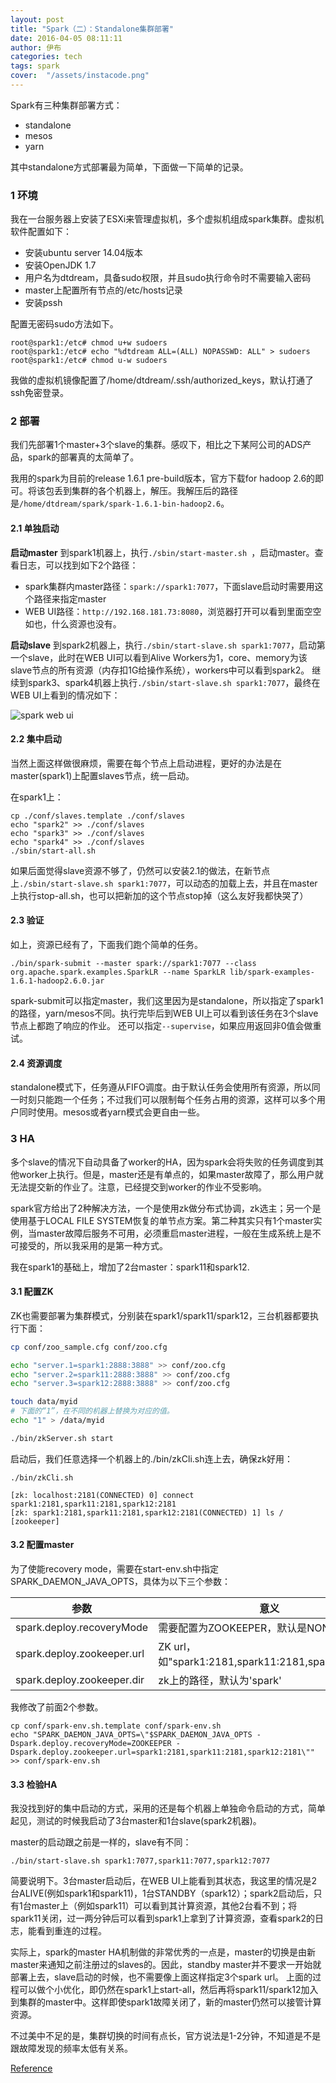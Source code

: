 ```yaml
---
layout: post
title: "Spark（二）：Standalone集群部署"
date: 2016-04-05 08:11:11
author: 伊布
categories: tech
tags: spark
cover:  "/assets/instacode.png"
---
```



Spark有三种集群部署方式：

- standalone
- mesos
- yarn

其中standalone方式部署最为简单，下面做一下简单的记录。


### 1 环境
我在一台服务器上安装了ESXi来管理虚拟机，多个虚拟机组成spark集群。虚拟机软件配置如下：

- 安装ubuntu server 14.04版本
- 安装OpenJDK 1.7
- 用户名为dtdream，具备sudo权限，并且sudo执行命令时不需要输入密码
- master上配置所有节点的/etc/hosts记录
- 安装pssh

配置无密码sudo方法如下。
```
root@spark1:/etc# chmod u+w sudoers
root@spark1:/etc# echo "%dtdream ALL=(ALL) NOPASSWD: ALL" > sudoers
root@spark1:/etc# chmod u-w sudoers
```

我做的虚拟机镜像配置了/home/dtdream/.ssh/authorized_keys，默认打通了ssh免密登录。

### 2 部署
我们先部署1个master+3个slave的集群。感叹下，相比之下某阿公司的ADS产品，spark的部署真的太简单了。

我用的spark为目前的release 1.6.1 pre-build版本，官方下载for hadoop 2.6的即可。将该包丢到集群的各个机器上，解压。我解压后的路径是`/home/dtdream/spark/spark-1.6.1-bin-hadoop2.6`。

#### 2.1 单独启动
**启动master**
到spark1机器上，执行`./sbin/start-master.sh `，启动master。查看日志，可以找到如下2个路径：

- spark集群内master路径：`spark://spark1:7077`，下面slave启动时需要用这个路径来指定master
- WEB UI路径：`http://192.168.181.73:8080`，浏览器打开可以看到里面空空如也，什么资源也没有。

**启动slave**
到spark2机器上，执行`./sbin/start-slave.sh spark1:7077`，启动第一个slave，此时在WEB UI可以看到Alive Workers为1，core、memory为该slave节点的所有资源（内存扣1G给操作系统），workers中可以看到spark2。
继续到spark3、spark4机器上执行`./sbin/start-slave.sh spark1:7077`，最终在WEB UI上看到的情况如下：

![spark web ui](http://7xir15.com1.z0.glb.clouddn.com/spark1.JPG)

#### 2.2 集中启动
当然上面这样做很麻烦，需要在每个节点上启动进程，更好的办法是在master(spark1)上配置slaves节点，统一启动。

在spark1上：

```
cp ./conf/slaves.template ./conf/slaves
echo "spark2" >> ./conf/slaves
echo "spark3" >> ./conf/slaves
echo "spark4" >> ./conf/slaves
./sbin/start-all.sh
```

如果后面觉得slave资源不够了，仍然可以安装2.1的做法，在新节点上`./sbin/start-slave.sh spark1:7077`，可以动态的加载上去，并且在master上执行stop-all.sh，也可以把新加的这个节点stop掉（这么友好我都快哭了）

#### 2.3 验证
如上，资源已经有了，下面我们跑个简单的任务。

```
./bin/spark-submit --master spark://spark1:7077 --class org.apache.spark.examples.SparkLR --name SparkLR lib/spark-examples-1.6.1-hadoop2.6.0.jar
```

spark-submit可以指定master，我们这里因为是standalone，所以指定了spark1的路径，yarn/mesos不同。执行完毕后到WEB UI上可以看到该任务在3个slave节点上都跑了响应的作业。
还可以指定`--supervise`，如果应用返回非0值会做重试。

#### 2.4 资源调度
standalone模式下，任务遵从FIFO调度。由于默认任务会使用所有资源，所以同一时刻只能跑一个任务；不过我们可以限制每个任务占用的资源，这样可以多个用户同时使用。mesos或者yarn模式会更自由一些。

### 3 HA

多个slave的情况下自动具备了worker的HA，因为spark会将失败的任务调度到其他worker上执行。但是，master还是有单点的，如果master故障了，那么用户就无法提交新的作业了。注意，已经提交到worker的作业不受影响。

spark官方给出了2种解决方法，一个是使用zk做分布式协调，zk选主；另一个是使用基于LOCAL FILE SYSTEM恢复的单节点方案。第二种其实只有1个master实例，当master故障后服务不可用，必须重启master进程，一般在生成系统上是不可接受的，所以我采用的是第一种方式。

我在spark1的基础上，增加了2台master：spark11和spark12.

#### 3.1 配置ZK
ZK也需要部署为集群模式，分别装在spark1/spark11/spark12，三台机器都要执行下面：

```bash
cp conf/zoo_sample.cfg conf/zoo.cfg

echo "server.1=spark1:2888:3888" >> conf/zoo.cfg
echo "server.2=spark11:2888:3888" >> conf/zoo.cfg
echo "server.3=spark12:2888:3888" >> conf/zoo.cfg

touch data/myid
# 下面的“1”，在不同的机器上替换为对应的值。
echo "1" > /data/myid

./bin/zkServer.sh start

```

启动后，我们任意选择一个机器上的./bin/zkCli.sh连上去，确保zk好用：


```
./bin/zkCli.sh

[zk: localhost:2181(CONNECTED) 0] connect spark1:2181,spark11:2181,spark12:2181
[zk: spark1:2181,spark11:2181,spark12:2181(CONNECTED) 1] ls /
[zookeeper]
```

#### 3.2 配置master

为了使能recovery mode，需要在start-env.sh中指定SPARK_DAEMON_JAVA_OPTS，具体为以下三个参数：

|参数 | 意义|
|----|---|
|spark.deploy.recoveryMode |需要配置为ZOOKEEPER，默认是NONE|
|spark.deploy.zookeeper.url|ZK url，如"spark1:2181,spark11:2181,spark12:2181"|
|spark.deploy.zookeeper.dir | zk上的路径，默认为'spark'|

我修改了前面2个参数。

```
cp conf/spark-env.sh.template conf/spark-env.sh
echo "SPARK_DAEMON_JAVA_OPTS=\"$SPARK_DAEMON_JAVA_OPTS -Dspark.deploy.recoveryMode=ZOOKEEPER -Dspark.deploy.zookeeper.url=spark1:2181,spark11:2181,spark12:2181\"" >> conf/spark-env.sh

```

#### 3.3 检验HA
我没找到好的集中启动的方式，采用的还是每个机器上单独命令启动的方式，简单起见，测试的时候我启动了3台master和1台slave(spark2机器)。

master的启动跟之前是一样的，slave有不同：

```
./bin/start-slave.sh spark1:7077,spark11:7077,spark12:7077
```

简要说明下。3台master启动后，在WEB UI上能看到其状态，我这里的情况是2台ALIVE(例如spark1和spark11)，1台STANDBY（spark12）；spark2启动后，只有1台master上（例如spark11）可以看到其计算资源，其他2台看不到；将spark11关闭，过一两分钟后可以看到spark1上拿到了计算资源，查看spark2的日志，能看到重连的过程。

实际上，spark的master HA机制做的非常优秀的一点是，master的切换是由新master来通知之前注册过的slaves的。因此，standby master并不要求一开始就部署上去，slave启动的时候，也不需要像上面这样指定3个spark url。
上面的过程可以做个小优化，即仍然在spark1上start-all，然后再将spark11/spark12加入到集群的master中。这样即使spark1故障关闭了，新的master仍然可以接管计算资源。

不过美中不足的是，集群切换的时间有点长，官方说法是1-2分钟，不知道是不是跟故障发现的频率太低有关系。



[Reference](http://spark.apache.org/docs/latest/spark-standalone.html)
